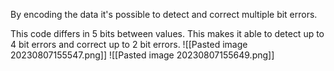 By encoding the data it's possible to detect and correct multiple bit errors.

This code differs in 5 bits between values. This makes it able to detect up to 4 bit errors and correct up to 2 bit errors.
![[Pasted image 20230807155547.png]]
![[Pasted image 20230807155649.png]]
